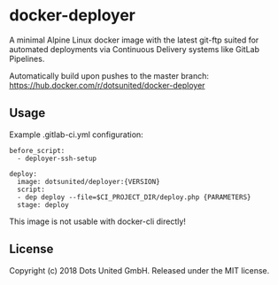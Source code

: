 # docker-deployer

A minimal Alpine Linux docker image with the latest git-ftp suited for automated deployments via Continuous Delivery systems like GitLab Pipelines.

Automatically build upon pushes to the master branch: https://hub.docker.com/r/dotsunited/docker-deployer

## Usage
Example .gitlab-ci.yml configuration:

```
before_script:
  - deployer-ssh-setup

deploy:
  image: dotsunited/deployer:{VERSION}
  script:
  - dep deploy --file=$CI_PROJECT_DIR/deploy.php {PARAMETERS}
  stage: deploy
```
This image is not usable with docker-cli directly!

## License
Copyright (c) 2018 Dots United GmbH. Released under the MIT license.